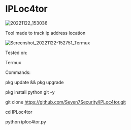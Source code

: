 # IPLoc4tor
![20221122_153036](https://user-images.githubusercontent.com/96038323/203264171-82d8799e-28ba-4b58-b43a-13087d93c85e.jpg)

Tool made to track ip address location

![Screenshot_20221122-152751_Termux](https://user-images.githubusercontent.com/96038323/203264323-62bd4c21-e666-4038-b044-6691983eabe8.jpg)

Tested on:

Termux

Commands:

pkg update && pkg upgrade

pkg install python git -y

git clone https://github.com/Seven7Security/IPLoc4tor.git

cd IPLoc4tor

python iploc4tor.py








